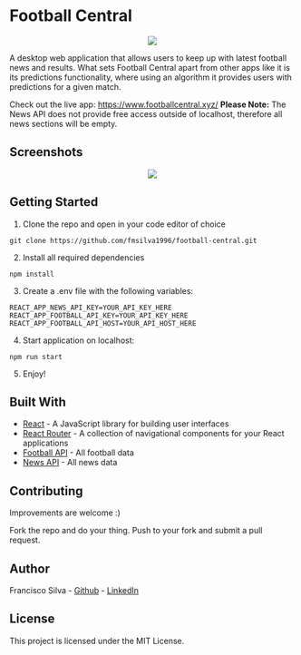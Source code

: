 # Football Central 

<p align="center">
  <img src="/assets/depiktor.png" />
</p>

A desktop web application that allows users to keep up with latest football news and results. What sets Football Central apart from other apps like it is its predictions functionality, where using an algorithm it provides users with predictions for a given match. 

Check out the live app: https://www.footballcentral.xyz/ 
**Please Note:** The News API does not provide free access outside of localhost, therefore all news sections will be empty. 

## Screenshots

<p align="center">
  <img src="homescreen.png" />
</p>

## Getting Started 

1. Clone the repo and open in your code editor of choice

```
git clone https://github.com/fmsilva1996/football-central.git
```

2. Install all required dependencies
```
npm install
```

3. Create a .env file with the following variables:
```
REACT_APP_NEWS_API_KEY=YOUR_API_KEY_HERE
REACT_APP_FOOTBALL_API_KEY=YOUR_API_KEY_HERE
REACT_APP_FOOTBALL_API_HOST=YOUR_API_HOST_HERE
```

4. Start application on localhost:
```
npm run start
```

5. Enjoy!


## Built With

* [React](https://reactjs.org/) - A JavaScript library for building user interfaces
* [React Router](https://reactrouter.com/web/guides/quick-start) - A collection of navigational components for your React applications
* [Football API](https://www.api-football.com/) - All football data
* [News API](https://newsapi.org/) - All news data 


## Contributing

Improvements are welcome :)

Fork the repo and do your thing. Push to your fork and submit a pull request.


## Author

Francisco Silva - [Github](https://github.com/fmsilva1996) - [LinkedIn](https://www.linkedin.com/in/fmsilva1996/)


## License

This project is licensed under the MIT License.
